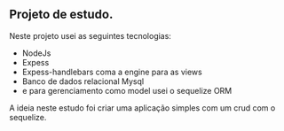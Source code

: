 ## Projeto de estudo.

Neste projeto usei as seguintes tecnologias:
- NodeJs
- Expess
- Expess-handlebars coma a engine para as views
- Banco de dados relacional Mysql
- e para gerenciamento como model usei o sequelize ORM

A ideia neste estudo foi criar uma aplicação simples com um crud com o sequelize.
